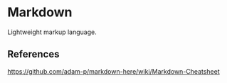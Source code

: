 # Markdown

Lightweight markup language.

## References

https://github.com/adam-p/markdown-here/wiki/Markdown-Cheatsheet
